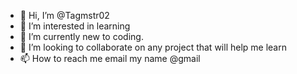 - 👋 Hi, I’m @Tagmstr02
- 👀 I’m interested in learning
- 🌱 I’m currently new to coding.
- 💞️ I’m looking to collaborate on any project that will help me learn
- 📫 How to reach me email my name @gmail

<!---
Tagmstr02/Tagmstr02 is a ✨ special ✨ repository because its `README.md` (this file) appears on your GitHub profile.
You can click the Preview link to take a look at your changes.
--->
